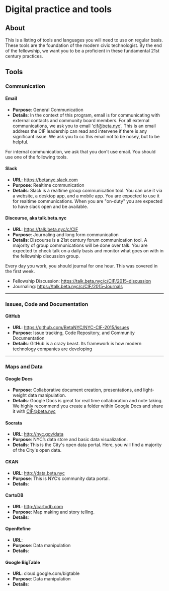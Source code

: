 # Digital practice and tools

## About
This is a listing of tools and languages you will need to use on regular basis. These tools are the foundation of the modern civic technologist. By the end of the fellowship, we want you to be a proficient in these fundamental 21st century practices.

## Tools

### Communication 

#### Email
 * **Purpose**: General Communication 
 * **Details**: In the context of this program, email is for  communicating with external contacts and community board members. For all external communications, we ask you to email 'cif@beta.nyc'. This is an email address the CIF leadership can read and intervene if there is any significant issue. We ask you to cc this email not to be nosey, but to be helpful.

For internal communication, we ask that you don't use email. You should use one of the following tools.


#### Slack

 * **URL**:  https://betanyc.slack.com
 * **Purpose**: Realtime communication 
 * **Details**: Slack is a realtime group communication tool. You can use it via a website, a desktop app, and a mobile app. You are expected to use it for realtime communications. When you are "on-duty" you are expected to have slack open and be available. 


#### Discourse, aka talk.beta.nyc
 * **URL**:  https://talk.beta.nyc/c/CIF
 * **Purpose**: Journaling and long form communication 
 * **Details**: 
Discourse is a 21st century forum communication tool. A majority of group communications will be done over talk. You are expected to check talk on a daily basis and monitor what goes on with in the fellowship discussion group. 

Every day you work, you should journal for one hour. This was covered in the first week.

 * Fellowship Discussion: https://talk.beta.nyc/c/CIF/2015-discussion
 * Journaling: https://talk.beta.nyc/c/CIF/2015-Journals

 - - - -

### Issues, Code and Documentation 

#### GitHub
 * **URL**: https://github.com/BetaNYC/NYC-CIF-2015/issues
 * **Purpose**: Issue tracking, Code Repository, and Community Documentation
 * **Details**: GitHub is a crazy beast. Its framework is how modern technology companies are developing 

 - - - -

### Maps and Data

#### Google Docs
 * **Purpose**: Collaborative document creation, presentations, and light-weight data manipulation.
 * **Details**: Google Docs is great for real time collaboration and note taking. We highly recommend you create a folder within Google Docs and share it with CIF@beta.nyc

#### Socrata
 * **URL**: http://nyc.gov/data
 * **Purpose**: NYC’s data store and basic data visualization.
 * **Details**: This is the City's open data portal. Here, you will find a majority of the City's open data.

#### CKAN
 * **URL**: http://data.beta.nyc 
 * **Purpose**: This is NYC’s community data portal. 
 * **Details**:

#### CartoDB
 * **URL**: http://cartodb.com 
 * **Purpose**: Map making and story telling.
 * **Details**:

#### OpenRefine
 * **URL**:
 * **Purpose**: Data manipulation 
 * **Details**:

#### Google BigTable
 * **URL**:  cloud.google.com/bigtable‎
 * **Purpose**: Data manipulation 
 * **Details**: